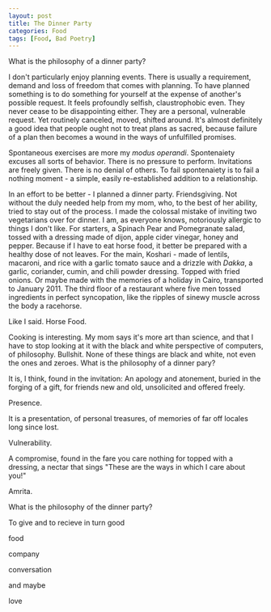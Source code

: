 ```yaml
---
layout: post
title: The Dinner Party
categories: Food
tags: [Food, Bad Poetry]
---
```


What is the philosophy of a dinner party? 

I don't particularly enjoy planning events. There is usually a requirement, demand and loss of freedom that comes with planning. To have planned something is to do something for yourself at the expense of another's possible request. It feels profoundly selfish, claustrophobic even. They never cease to be disappointing either. They are a personal, vulnerable request. Yet routinely canceled, moved, shifted around. It's almost definitely a good idea that people ought not to treat plans as sacred, because failure of a plan then becomes a wound in the ways of unfulfilled promises.

Spontaneous exercises are more my *modus operandi*. Spontenaiety excuses all sorts of behavior. There is no pressure to perform. Invitations are freely given. There is no denial of others. To fail spontenaiety is to fail a nothing moment - a simple, easily re-established addition to a relationship. 

In an effort to be better - I planned a dinner party. Friendsgiving. Not without the duly needed help from my mom, who, to the best of her ability, tried to stay out of the process.
I made the colossal mistake of inviting two vegetarians over for dinner. I am, as everyone knows, notoriously allergic to things I don't like. 
For starters, a Spinach Pear and Pomegranate salad, tossed with a dressing made of dijon, apple cider vinegar, honey and pepper. Because if I have to eat horse food, it better be prepared with a healthy dose of not leaves. 
For the main, Koshari - made of lentils, macaroni, and rice with a garlic tomato sauce and a drizzle with *Dakka*, a garlic, coriander, cumin, and chili powder dressing. Topped with fried onions.
Or maybe made with the memories of a holiday in Cairo, transported to January 2011. The third floor of a restaurant where five men tossed ingredients in perfect syncopation, like the ripples of sinewy muscle across the body a racehorse. 

Like I said. Horse Food.

Cooking is interesting. My mom says it's more art than science, and that I have to stop looking at it with the black and white perspective of computers, of philosophy. 
Bullshit. None of these things are black and white, not even the ones and zeroes. What is the philosophy of a dinner pary?

It is, I think, found in the invitation: An apology and atonement, buried in the forging of a gift, for friends new and old, unsolicited and offered freely.

Presence.


It is a presentation, of personal treasures, of memories of far off locales long since lost.

Vulnerability.


A compromise, found in the fare you care nothing for topped with a dressing, a nectar that sings "These are the ways in which I care about you!"

Amrita.


What is the philosophy of the dinner party?

To give and to recieve in turn good


food

company	

conversation

and maybe 

love
